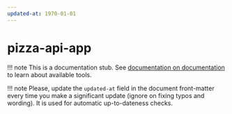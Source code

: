 ```yaml
---
updated-at: 1970-01-01
---
```


# pizza-api-app

!!! note
    This is a documentation stub. See [documentation on documentation](https://developers.sennder.tech/docs/platform/component/developer-portal/docs-as-code/02-get-started-with-docs-as-code/) to learn about available tools.

!!! note
    Please, update the `updated-at` field in the document front-matter every time you make a significant update (ignore on fixing typos and wording). It is used for automatic up-to-dateness checks.

